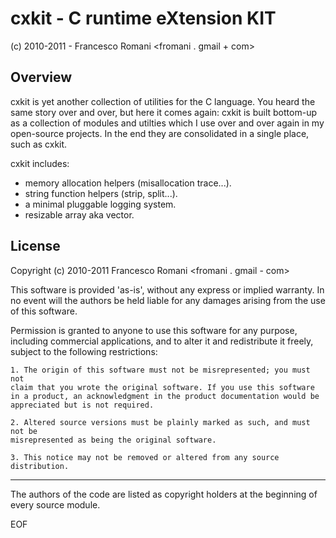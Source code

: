 
cxkit - C runtime eXtension KIT
===============================

(c) 2010-2011 - Francesco Romani <fromani . gmail + com>


Overview
--------

cxkit is yet another collection of utilities for the C language.
You heard the same story over and over, but here it comes again:
cxkit is built bottom-up as a collection of modules and utilties
which I use over and over again in my open-source projects.
In the end they are consolidated in a single place, such as cxkit.

cxkit includes:
* memory allocation helpers (misallocation trace...).
* string function helpers (strip, split...).
* a minimal pluggable logging system.
* resizable array aka vector.


License
-------

Copyright (c) 2010-2011 Francesco Romani <fromani . gmail - com>

This software is provided 'as-is', without any express or implied
warranty. In no event will the authors be held liable for any damages
arising from the use of this software.

Permission is granted to anyone to use this software for any purpose,
including commercial applications, and to alter it and redistribute it
freely, subject to the following restrictions:

    1. The origin of this software must not be misrepresented; you must not
    claim that you wrote the original software. If you use this software
    in a product, an acknowledgment in the product documentation would be
    appreciated but is not required.

    2. Altered source versions must be plainly marked as such, and must not be
    misrepresented as being the original software.

    3. This notice may not be removed or altered from any source
    distribution.

---

The authors of the code are listed as copyright holders at the beginning of
every source module.


EOF
